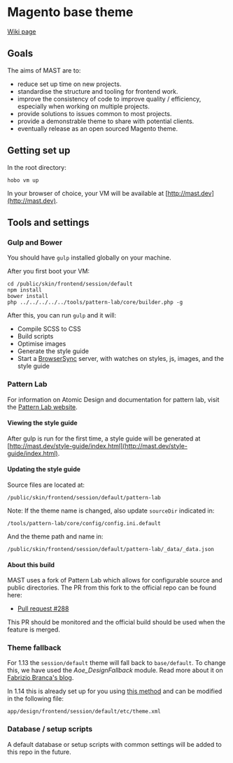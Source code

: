 # Magento base theme

[Wiki page](https://ibuildings.jira.com/wiki/display/SESSIONMX/MAST-++Magento+Session+Theme)

## Goals

The aims of MAST are to:

* reduce set up time on new projects.
* standardise the structure and tooling for frontend work.
* improve the consistency of code to improve quality / efficiency, especially when working on multiple projects.
* provide solutions to issues common to most projects.
* provide a demonstrable theme to share with potential clients.
* eventually release as an open sourced Magento theme.

## Getting set up

In the root directory:

    hobo vm up

In your browser of choice, your VM will be available at [http://mast.dev](http://mast.dev).

## Tools and settings

### Gulp and Bower

You should have `gulp` installed globally on your machine.

After you first boot your VM:

    cd /public/skin/frontend/session/default
    npm install
    bower install
    php ../../../../../tools/pattern-lab/core/builder.php -g

After this, you can run `gulp` and it will:

* Compile SCSS to CSS
* Build scripts
* Optimise images
* Generate the style guide
* Start a [BrowserSync](http://www.browsersync.io/) server, with watches on styles, js, images, and the style guide

### Pattern Lab

For information on Atomic Design and documentation for pattern lab, visit the [Pattern Lab website](http://patternlab.io/).

#### Viewing the style guide

After gulp is run for the first time, a style guide will be generated at [http://mast.dev/style-guide/index.html](http://mast.dev/style-guide/index.html).

#### Updating the style guide

Source files are located at:

    /public/skin/frontend/session/default/pattern-lab

Note: If the theme name is changed, also update `sourceDir` indicated in:

    /tools/pattern-lab/core/config/config.ini.default

And the theme path and name in:

    /public/skin/frontend/session/default/pattern-lab/_data/_data.json

#### About this build

MAST uses a fork of Pattern Lab which allows for configurable source and public directories. The PR from this fork to the official repo can be found here:

* [Pull request #288](https://github.com/pattern-lab/patternlab-php/pull/288)

This PR should be monitored and the official build should be used when the feature is merged.

### Theme fallback

For 1.13 the `session/default` theme will fall back to `base/default`. To change this, we have used the *Aoe_DesignFallback* module. Read more about it on [Fabrizio Branca's blog](http://fbrnc.net/blog/2012/03/custom-design-fallbacks-in-magento).

In 1.14 this is already set up for you using [this method](http://alanstorm.com/magento_parent_child_themes) and can be modified in the following file:

    app/design/frontend/session/default/etc/theme.xml

### Database / setup scripts

A default database or setup scripts with common settings will be added to this repo in the future.

